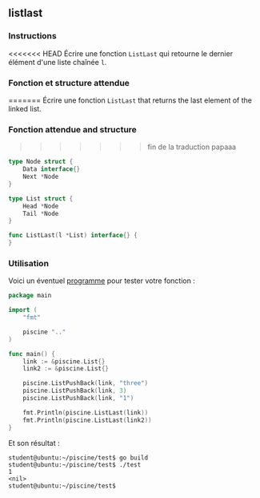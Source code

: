 ## listlast

### Instructions

<<<<<<< HEAD
Écrire une fonction `ListLast` qui retourne le dernier élément d'une liste chaînée `l`.

### Fonction et structure attendue
=======
Écrire une fonction `ListLast` that returns the last element of the linked list.

### Fonction attendue and structure
>>>>>>> fin de la traduction papaaa

```go
type Node struct {
	Data interface{}
	Next *Node
}

type List struct {
	Head *Node
	Tail *Node
}

func ListLast(l *List) interface{} {
}
```

### Utilisation

Voici un éventuel [programme](TODO-LINK) pour tester votre fonction :

```go
package main

import (
	"fmt"

	piscine ".."
)

func main() {
	link := &piscine.List{}
	link2 := &piscine.List{}

	piscine.ListPushBack(link, "three")
	piscine.ListPushBack(link, 3)
	piscine.ListPushBack(link, "1")

	fmt.Println(piscine.ListLast(link))
	fmt.Println(piscine.ListLast(link2))
}

```

Et son résultat :

```console
student@ubuntu:~/piscine/test$ go build
student@ubuntu:~/piscine/test$ ./test
1
<nil>
student@ubuntu:~/piscine/test$
```

